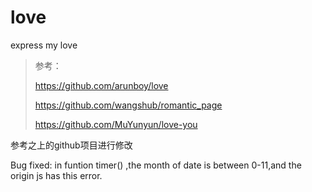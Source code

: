 # love
express my love



> 参考：
>
> https://github.com/arunboy/love
>
> https://github.com/wangshub/romantic_page
>
> https://github.com/MuYunyun/love-you
>
> 

参考之上的github项目进行修改



Bug fixed:  in funtion timer() ,the month of date is between 0-11,and the origin js has this error.